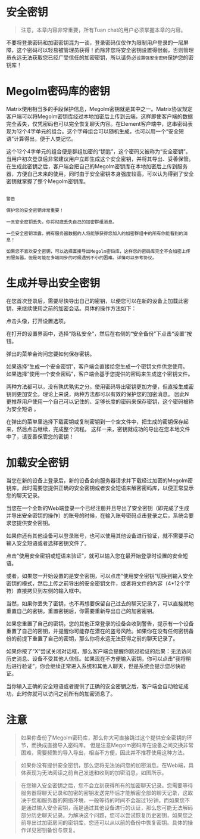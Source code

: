 # 安全密钥

> 注意，本章内容非常重要，所有Tuan chat的用户必须掌握本章的内容。

不要将登录密码和加密密钥混为一谈，登录密码仅仅作为限制用户登录的一层屏障，这个密码可以轻易被管理员获得！而除非您将安全密钥设置得很弱，否则管理员永远无法获取您已经广受信任的加密密钥，所以请务必``设置强安全密码``保护您的密钥库！

# Megolm密码库的密钥
Matrix使用相当多的手段保护信息，Megolm密钥就是其中之一。Matrix协议规定客户端可以将Megolm密钥库经过本地加密后上传到云端，这样即使客户端的数据完全丢失，仅凭密码也可以完全恢复聊天内容。在Element客户端中，这串密码表现为12个4字单元的组合。这个字母组合可以随机生成，也可以用一个“安全短语”计算得出，便于人类记忆。

这个12个4字单元的组合便是群组加密的“钥匙”，这个密码又被称为“安全密钥”。当用户初次登录后非常建议用户立即生成这个安全密钥，并将其导出、妥善保管。在生成此密钥之后，客户端会把自己的Megolm密钥库在本地加密后上传到服务器，方便自己未来的使用，同时由于安全密钥本身强度较高，可以认为得到了安全密钥就掌握了整个Megolm密钥库。

```

警告

保护您的安全密钥非常重要！

一旦安全密钥丢失，你将彻底丢失自己的加密群组消息。

一旦安全密钥泄露，拥有服务器数据的人将能够获得您加入的加密群组中的所有你能看到的消息！

如果您不喜欢安全密钥，可以选择直接导出Megolm密码库，这样您的密码库完全不会加密上传到服务器，但是可能在多端同步的时候遇到不小的困难。详情可以参考协议。

```

# 生成并导出安全密钥
在您首次登录后，需要尽快导出自己的密钥，以便您可以在新的设备上加载此密钥，来继续使用之前的加密会话。具体的操作方法如下：

点击头像，打开设置选项。


在打开的设置界面中，选择“隐私安全”，然后在右侧的“安全备份”下点击“设置”按钮。


弹出的菜单会询问您要如何保存密钥。

如果选择“生成一个安全密钥”，客户端会直接给您生成一个密钥文件供您使用。
如果选择“使用一个安全密码”，客户端会基于您提供的密码来生成这个密钥文件。

两种方法都可以，没有孰优孰劣之分。使用密码导出密钥更加方便，但直接生成密钥则更加安全。理论上来说，两种方法都可以有效的保护您的加密消息。 因此N更推荐用户使用一个自己可以记住的、足够长度的密码来保存密钥，这个密码被称为安全短语 。


在弹出的菜单里选择下载密钥或复制密钥到一个空文件中，把生成的密钥保存起来，然后点击继续，完成整个流程。
这样一来，密钥就成功的导出在您本地文件中了，请妥善保管您的密钥！

# 加载安全密钥
当您在新的设备上登录后，新的设备会向服务器请求并下载经过加密的Megolm密钥库，此时需要您提供正确的安全密钥或者安全短语来解密密码库，以便正常显示您的聊天记录。


当您在一个全新的Web端登录一个已经注册并且导出了安全密钥（即完成了生成并导出安全密钥的操作）的账号的时候，在输入账号密码点击登录之后，系统会要求您提供安全密钥。


如果你还有其他设备可以登录账号，也可以使用其他设备进行验证，就不需要手动输入安全短语或者选择密钥文件了。


点击“使用安全密钥或短语来验证”，就可以输入您在最开始登录时设置的安全短语。


或者，如果您一开始设置的是安全密钥，可以点击“使用安全密钥”切换到输入安全密钥的模式，然后上传之前导出的安全密钥文件，或者将文件的内容（4*12个字符）直接拷贝到左侧的输入框中。


当然，如果你丢失了密钥，也不再想要保留自己过去的聊天记录了，可以直接就地重置自己的密钥。重置密钥后，你需要重新导出自己的加密密钥。


如果您重置了自己的密钥，您的其他正常登录的设备会收到警告，提示有一个设备重置了自己的密钥，并提醒你可能存在潜在的盗号风险。如果你在没有任何密钥备份的前提下重置了自己的密钥，那么你将永远无法获得之前的聊天记录了。


如果你按了“X”尝试关闭对话框，那么客户端会提醒你跳过验证的后果：无法访问历史消息、设备不受其他人信任。如果现在不方便输入密钥，你可以点击“我将稍后进行验证”，你会继续正常进入系统和其他人聊天，但是系统会提示您尽快验证。

当你输入正确的安全短语或者提供了正确的安全密钥之后，客户端会自动验证成功，此时你就可以访问之前所有的加密消息了。

# 注意

> 如果你备份了Megolm密码库，那么你大可直接跳过这个提供安全密钥的环节，而换成直接导入密码库。 但是注意Megolm密码库在设备之间交换非常困难，需要频繁的导入导出，相当不方便，因此并不推荐使用这种方法。

> 如果你没有提供安全密钥，那么您将无法访问您的加密消息。在Web端，具体表现为无法阅读之前自己发送和收到的加密消息，如图所示。

> 在您输入安全密钥之后，您不会立刻获得所有的加密聊天记录。您需要等待服务器将聊天记录和加密的密钥发送完毕后才能解密全部的聊天记录，这取决于您和服务器的网络环境，一般等待的时间不会超过1分钟。而如果您不是通过输入安全密钥，而是通过其他设备进行的认证，那么您可能无法解码部分历史聊天记录。为解决这个问题，您可以尝试恢复历史密钥，如果您之前导出过加密房间的密钥库，您还可以从以前的备份中恢复密钥。具体的操作详见密钥备份与恢复。